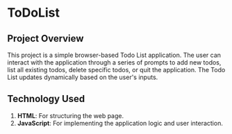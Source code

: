 # ToDoList

## Project Overview

This project is a simple browser-based Todo List application. The user can interact with the application through a series of prompts to add new todos, list all existing todos, delete specific todos, or quit the application. The Todo List updates dynamically based on the user's inputs.

## Technology Used

1. **HTML**: For structuring the web page.
2. **JavaScript**: For implementing the application logic and user interaction.
